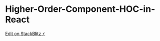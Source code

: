 # Higher-Order-Component-HOC-in-React

[Edit on StackBlitz ⚡️](https://stackblitz.com/edit/react-5klxrs)
